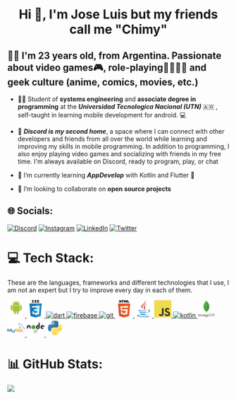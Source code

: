 <div id="header" aling="center">
    <img src="https://media.giphy.com/media/iIqmM5tTjmpOB9mpbn/giphy.gif" width="250" alt="" align="left"/>
    <h1 align="center">Hi 👋, I'm Jose Luis but my friends call me "Chimy" </h1>
    <h2 align="rigth">🙋‍♂️ I'm 23 years old, from Argentina. Passionate about video games🎮, role-playing🎲🧙‍♂️🐲 and geek culture (anime, comics, movies, etc.) 
    </h2>
</div>

- 👨‍🎓 Student of **systems engineering** and **associate degree in programming** at the ***Universidad Tecnologica Nacional (UTN)*** 🇦🇷 , self-taught in learning mobile development for android. 💻

- 👀 ***Discord is my second home***, a space where I can connect with other developers and friends from all over the world while learning and improving my skills in mobile programming. In addition to programming, I also enjoy playing video games and socializing with friends in my free time. I'm always available on Discord, ready to program, play, or chat

- 🌱 I’m currently learning ***AppDevelop*** with Kotlin and Flutter 📱

- 👯 I’m looking to collaborate on **open source projects**

## 🌐 Socials:
[![Discord](https://img.shields.io/badge/Discord-%237289DA.svg?logo=discord&logoColor=white)](https://discord.gg/https://discord.gg/22yRY47B) [![Instagram](https://img.shields.io/badge/Instagram-%23E4405F.svg?logo=Instagram&logoColor=white)](https://instagram.com/little.chimy) [![LinkedIn](https://img.shields.io/badge/LinkedIn-%230077B5.svg?logo=linkedin&logoColor=white)](https://www.linkedin.com/in/jose-luis-guajardo-839529232/) [![Twitter](https://img.shields.io/badge/Twitter-%231DA1F2.svg?logo=Twitter&logoColor=white)](https://twitter.com/little.chimy) 

# 💻 Tech Stack:

These are the languages, frameworks and different technologies that I use, I am not an expert but I try to improve every day in each of them.

<p align="left"> <a href="https://developer.android.com" target="_blank" rel="noreferrer"> <img src="https://raw.githubusercontent.com/devicons/devicon/master/icons/android/android-original-wordmark.svg" alt="android" width="40" height="40"/> </a> <a href="https://www.w3schools.com/css/" target="_blank" rel="noreferrer"> <img src="https://raw.githubusercontent.com/devicons/devicon/master/icons/css3/css3-original-wordmark.svg" alt="css3" width="40" height="40"/> </a> <a href="https://dart.dev" target="_blank" rel="noreferrer"> <img src="https://www.vectorlogo.zone/logos/dartlang/dartlang-icon.svg" alt="dart" width="40" height="40"/> </a> <a href="https://firebase.google.com/" target="_blank" rel="noreferrer"> <img src="https://www.vectorlogo.zone/logos/firebase/firebase-icon.svg" alt="firebase" width="40" height="40"/> </a> <a href="https://git-scm.com/" target="_blank" rel="noreferrer"> <img src="https://www.vectorlogo.zone/logos/git-scm/git-scm-icon.svg" alt="git" width="40" height="40"/> </a> <a href="https://www.w3.org/html/" target="_blank" rel="noreferrer"> <img src="https://raw.githubusercontent.com/devicons/devicon/master/icons/html5/html5-original-wordmark.svg" alt="html5" width="40" height="40"/> </a> <a href="https://www.java.com" target="_blank" rel="noreferrer"> <img src="https://raw.githubusercontent.com/devicons/devicon/master/icons/java/java-original.svg" alt="java" width="40" height="40"/> </a> <a href="https://developer.mozilla.org/en-US/docs/Web/JavaScript" target="_blank" rel="noreferrer"> <img src="https://raw.githubusercontent.com/devicons/devicon/master/icons/javascript/javascript-original.svg" alt="javascript" width="40" height="40"/> </a> <a href="https://kotlinlang.org" target="_blank" rel="noreferrer"> <img src="https://www.vectorlogo.zone/logos/kotlinlang/kotlinlang-icon.svg" alt="kotlin" width="40" height="40"/> </a> <a href="https://www.mongodb.com/" target="_blank" rel="noreferrer"> <img src="https://raw.githubusercontent.com/devicons/devicon/master/icons/mongodb/mongodb-original-wordmark.svg" alt="mongodb" width="40" height="40"/> </a> <a href="https://www.mysql.com/" target="_blank" rel="noreferrer"> <img src="https://raw.githubusercontent.com/devicons/devicon/master/icons/mysql/mysql-original-wordmark.svg" alt="mysql" width="40" height="40"/> </a> <a href="https://nodejs.org" target="_blank" rel="noreferrer"> <img src="https://raw.githubusercontent.com/devicons/devicon/master/icons/nodejs/nodejs-original-wordmark.svg" alt="nodejs" width="40" height="40"/> </a> <a href="https://www.python.org" target="_blank" rel="noreferrer"> <img src="https://raw.githubusercontent.com/devicons/devicon/master/icons/python/python-original.svg" alt="python" width="40" height="40"/> </a> 



# 📊 GitHub Stats:
![](https://github-readme-stats.vercel.app/api/top-langs/?username=chimydevs&theme=dark&hide_border=false&include_all_commits=false&count_private=false&layout=compact)



<!-- Proudly created with GPRM ( https://gprm.itsvg.in ) -->
